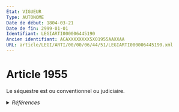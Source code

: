 ```yaml
---
État: VIGUEUR
Type: AUTONOME
Date de début: 1804-03-21
Date de fin: 2999-01-01
Identifiant: LEGIARTI000006445190
Ancien identifiant: ACAXXXXXXXX5X01955AAXXAA
URL: article/LEGI/ARTI/00/00/06/44/51/LEGIARTI000006445190.xml
---
```


<h1>Article 1955</h1>

Le séquestre est ou conventionnel ou judiciaire.


<details>
  <summary><em>Références</em></summary>

  <h2>Textes faisant référence à l'article</h2>
  
  <ul>
    <li>
      <a href="https://legal.tricoteuses.fr//redirection/JORFTEXT000020781818?vers=git&vers=legifrance">Décret n° 2009-768 du 23 juin 2009 relatif au compte affecté aux fonds détenus par les greffiers des tribunaux de commerce pour le compte de tiers</a> CITATION source
    </li>
  </ul>
  
  <h2>Références faites par l'article</h2>
  
  <ul>
    <li>
      CODIFICATION source Loi 1804-03-14
    </li>
    <li>
      CREATION source Loi 1804-03-14 promulguée le 24 mars 1804
    </li>
  </ul>
</details>
